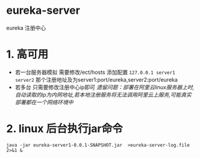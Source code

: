 # eureka-server
eureka 注册中心 

# 1. 高可用
* 若一台服务器模拟  需要修改/ect/hosts 添加配置
  ``127.0.0.1 server1 server2``
  那个注册地址及为server1:port/eureka,server2:port/eureka
* 若多台 只需要修改注册中心ip即可
_遗留问题：部署在阿里云linux服务器上时,自动读取的ip为内网地址,若本地注册服务将无法调用阿里云上服务,可能真实部署都在一个网络环境中_
# 2. linux 后台执行jar命令
  ``java -jar eureka-server1-0.0.1-SNAPSHOT.jar  >eureka-server-log.file 2>&1 &``
